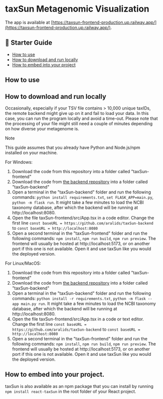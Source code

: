 # taxSun Metagenomic Visualization

The app is available at [https://taxsun-frontend-production.up.railway.app/](https://taxsun-frontend-production.up.railway.app/).

## 📃 Starter Guide

- [How to use](#how-to-use)
- [How to download and run locally](#how-to-download-and-run-locally)
- [How to embed into your project](#how-to-embed-into-your-project)

## How to use

## How to download and run locally

Occasionally, especially if your TSV file contains > 10,000 unique taxIDs, the remote backend might give up on it and fail to load your data. In this case, you can run the program locally and avoid a time-out. Please note that the processing of your file might still need a couple of minutes depending on how diverse your metagenome is.

> [!NOTE]
> This guide assumes that you already have Python and Node.js/npm installed on your machine.

For Windows:

1. Download the code from this repository into a folder called "taxSun-frontend"
2. Download the code from [the backend repository](https://github.com/aralids/taxSun-backend) into a folder called "taxSun-backend"
3. Open a terminal in the "taxSun-backend" folder and run the following commands: `python install requirements.txt`, `set FLASK_APP=main.py`, `python -m flask run`. It might take a few minutes to load the NCBI taxonomy database, after which the backend will be running at http://localhost:8080.
4. Open the file taxSun-frontend/src/App.tsx in a code editor. Change the first line `const baseURL = https://github.com/aralids/taxSun-backend` to `const baseURL = http://localhost:8080`
5. Open a second terminal in the "taxSun-frontend" folder and run the following commands: `npm install`, `npm run build`, `npm run preview`. The frontend will usually be hosted at http://localhost:5173, or on another port if this one is not available. Open it and use taxSun like you would the deployed version.

For Linux/MacOS:

1. Download the code from this repository into a folder called "taxSun-frontend"
2. Download the code from [the backend repository](https://github.com/aralids/taxSun-backend) into a folder called "taxSun-backend"
3. Open a terminal in the "taxSun-backend" folder and run the following commands: `python install -r requirements.txt`, `python -m flask --app main.py run`. It might take a few minutes to load the NCBI taxonomy database, after which the backend will be running at http://localhost:8080.
4. Open the file taxSun-frontend/src/App.tsx in a code or text editor. Change the first line `const baseURL = https://github.com/aralids/taxSun-backend` to `const baseURL = http://localhost:8080`
5. Open a second terminal in the "taxSun-frontend" folder and run the following commands: `npm install`, `npm run build`, `npm run preview`. The frontend will usually be hosted at http://localhost:5173, or on another port if this one is not available. Open it and use taxSun like you would the deployed version.

## How to embed into your project.

taxSun is also available as an npm package that you can install by running `npm install react-taxSun` in the root folder of your React project.
